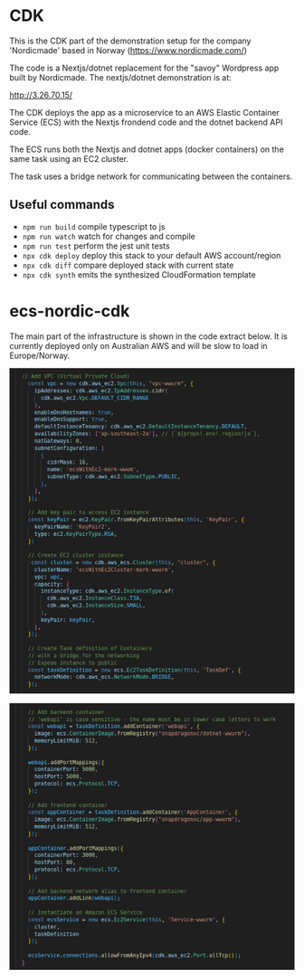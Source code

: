 # CDK 

This is the CDK part of the demonstration setup for the company 'Nordicmade' based in Norway (https://www.nordicmade.com/) 

The code is a Nextjs/dotnet replacement for the "savoy" Wordpress app built by Nordicmade. The nextjs/dotnet demonstration is at:

http://3.26.70.15/

The CDK deploys the app as a microservice to an AWS Elastic Container Service (ECS) with the Nextjs frondend code and the dotnet backend API code.

The ECS runs both the Nextjs and dotnet apps (docker containers) on the same task using an EC2 cluster.

The task uses a bridge network for communicating between the containers.

## Useful commands

* `npm run build`   compile typescript to js
* `npm run watch`   watch for changes and compile
* `npm run test`    perform the jest unit tests
* `npx cdk deploy`  deploy this stack to your default AWS account/region
* `npx cdk diff`    compare deployed stack with current state
* `npx cdk synth`   emits the synthesized CloudFormation template
# ecs-nordic-cdk

The main part of the infrastructure is shown in the code extract below. It is currently deployed only on Australian AWS and will be slow to load in Europe/Norway.

![alt text](https://github.com/mckenzie-mm/ecs-nordic-cdk/blob/main/images-readme/1.png)

![alt text](https://github.com/mckenzie-mm/ecs-nordic-cdk/blob/main/images-readme/2.png)
